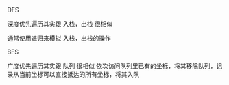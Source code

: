DFS

深度优先遍历其实跟 入栈，出栈 很相似

通常使用递归来模拟 入栈，出栈的操作




BFS

广度优先遍历其实跟 队列 很相似
依次访问队列里已有的坐标，将其移除队列，记录从当前坐标可以直接抵达的所有坐标，将其入队